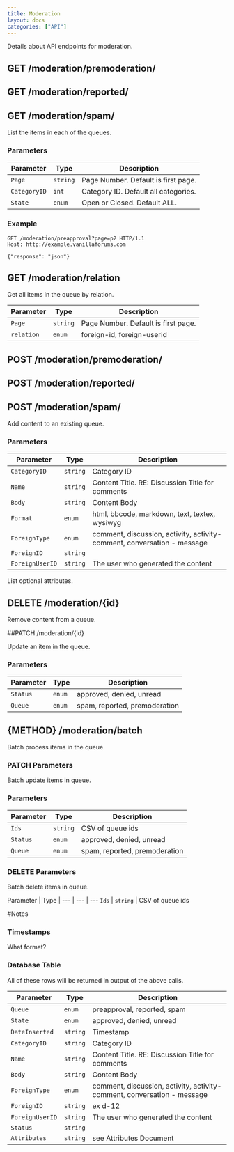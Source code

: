 ```yaml
---
title: Moderation
layout: docs
categories: ["API"]
---
```


Details about API endpoints for moderation.

## GET /moderation/premoderation/
## GET /moderation/reported/
## GET /moderation/spam/

List the items in each of the queues.

### Parameters

Parameter           | Type      | Description
---             | ---       | ---
`Page`          | `string`  | Page Number. Default is first page.
`CategoryID`    | `int`     | Category ID. Default all categories.
`State`         | `enum`    | Open or Closed.  Default ALL.

### Example

```http
GET /moderation/preapproval?page=p2 HTTP/1.1
Host: http://example.vanillaforums.com

{"response": "json"}
```

## GET /moderation/relation

Get all items in the queue by relation.

Parameter       | Type      | Description
---             | ---       | ---
`Page`          | `string`  | Page Number. Default is first page.
`relation`      | `enum`    | foreign-id, foreign-userid



## POST /moderation/premoderation/
## POST /moderation/reported/
## POST /moderation/spam/

Add content to an existing queue.

### Parameters

Parameter           | Type      | Description
---             | ---       | ---
`CategoryID`    | `string`  | Category ID
`Name`          | `string`  | Content Title.    RE: Discussion Title for comments
`Body`          | `string`  | Content Body
`Format`        | `enum`    | html, bbcode, markdown, text, textex, wysiwyg  
`ForeignType`   | `enum`    | comment, discussion, activity, activity-comment, conversation - message
`ForeignID`     | `string`  |
`ForeignUserID` | `string`  | The user who generated the content
List optional attributes.


## DELETE /moderation/{id}

Remove content from a queue.

##PATCH /moderation/{id}

Update an item in the queue.

### Parameters

Parameter           | Type      | Description
---             | ---       | ---
`Status`    | `enum`  | approved, denied, unread
`Queue` | `enum` | spam, reported, premoderation

## {METHOD} /moderation/batch

Batch process items in the queue.

### PATCH Parameters

Batch update items in queue.

### Parameters

Parameter           | Type      | Description
---             | ---       | ---
`Ids` | `string`  | CSV of queue ids
`Status` | `enum` | approved, denied, unread
`Queue` | `enum` | spam, reported, premoderation

### DELETE Parameters

Batch delete items in queue.

Parameter           | Type      |
---             | ---       | ---
`Ids` | `string`  | CSV of queue ids


#Notes

### Timestamps
What format?

### Database Table
All of these rows will be returned in output of the above calls.

Parameter           | Type      | Description
---             | ---       | ---
`Queue`         | `enum`    | preapproval, reported, spam
`State`         | `enum`    | approved, denied, unread
`DateInserted`  | `string`  | Timestamp
`CategoryID`    | `string`  | Category ID
`Name`          | `string`  | Content Title.    RE: Discussion Title for comments
`Body`          | `string`  | Content Body
`ForeignType`   | `enum`    | comment, discussion, activity, activity-comment, conversation - message
`ForeignID`     | `string`  |  ex d-12
`ForeignUserID` | `string`  | The user who generated the content
`Status`        | `string`  |
`Attributes`    | `string`  | see Attributes Document
